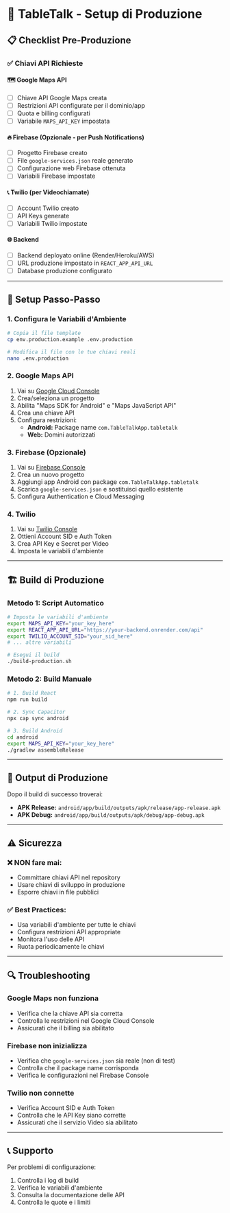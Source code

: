 # 🚀 TableTalk - Setup di Produzione

## 📋 Checklist Pre-Produzione

### ✅ **Chiavi API Richieste**

#### 🗺️ **Google Maps API**
- [ ] Chiave API Google Maps creata
- [ ] Restrizioni API configurate per il dominio/app
- [ ] Quota e billing configurati
- [ ] Variabile `MAPS_API_KEY` impostata

#### 🔥 **Firebase (Opzionale - per Push Notifications)**
- [ ] Progetto Firebase creato
- [ ] File `google-services.json` reale generato
- [ ] Configurazione web Firebase ottenuta
- [ ] Variabili Firebase impostate

#### 📞 **Twilio (per Videochiamate)**
- [ ] Account Twilio creato
- [ ] API Keys generate
- [ ] Variabili Twilio impostate

#### 🌐 **Backend**
- [ ] Backend deployato online (Render/Heroku/AWS)
- [ ] URL produzione impostato in `REACT_APP_API_URL`
- [ ] Database produzione configurato

---

## 🔧 **Setup Passo-Passo**

### **1. Configura le Variabili d'Ambiente**

```bash
# Copia il file template
cp env.production.example .env.production

# Modifica il file con le tue chiavi reali
nano .env.production
```

### **2. Google Maps API**

1. Vai su [Google Cloud Console](https://console.cloud.google.com/)
2. Crea/seleziona un progetto
3. Abilita "Maps SDK for Android" e "Maps JavaScript API"
4. Crea una chiave API
5. Configura restrizioni:
   - **Android:** Package name `com.TableTalkApp.tabletalk`
   - **Web:** Domini autorizzati

### **3. Firebase (Opzionale)**

1. Vai su [Firebase Console](https://console.firebase.google.com/)
2. Crea un nuovo progetto
3. Aggiungi app Android con package `com.TableTalkApp.tabletalk`
4. Scarica `google-services.json` e sostituisci quello esistente
5. Configura Authentication e Cloud Messaging

### **4. Twilio**

1. Vai su [Twilio Console](https://console.twilio.com/)
2. Ottieni Account SID e Auth Token
3. Crea API Key e Secret per Video
4. Imposta le variabili d'ambiente

---

## 🏗️ **Build di Produzione**

### **Metodo 1: Script Automatico**

```bash
# Imposta le variabili d'ambiente
export MAPS_API_KEY="your_key_here"
export REACT_APP_API_URL="https://your-backend.onrender.com/api"
export TWILIO_ACCOUNT_SID="your_sid_here"
# ... altre variabili

# Esegui il build
./build-production.sh
```

### **Metodo 2: Build Manuale**

```bash
# 1. Build React
npm run build

# 2. Sync Capacitor
npx cap sync android

# 3. Build Android
cd android
export MAPS_API_KEY="your_key_here"
./gradlew assembleRelease
```

---

## 📱 **Output di Produzione**

Dopo il build di successo troverai:

- **APK Release:** `android/app/build/outputs/apk/release/app-release.apk`
- **APK Debug:** `android/app/build/outputs/apk/debug/app-debug.apk`

---

## ⚠️ **Sicurezza**

### **❌ NON fare mai:**
- Committare chiavi API nel repository
- Usare chiavi di sviluppo in produzione
- Esporre chiavi in file pubblici

### **✅ Best Practices:**
- Usa variabili d'ambiente per tutte le chiavi
- Configura restrizioni API appropriate
- Monitora l'uso delle API
- Ruota periodicamente le chiavi

---

## 🔍 **Troubleshooting**

### **Google Maps non funziona**
- Verifica che la chiave API sia corretta
- Controlla le restrizioni nel Google Cloud Console
- Assicurati che il billing sia abilitato

### **Firebase non inizializza**
- Verifica che `google-services.json` sia reale (non di test)
- Controlla che il package name corrisponda
- Verifica le configurazioni nel Firebase Console

### **Twilio non connette**
- Verifica Account SID e Auth Token
- Controlla che le API Key siano corrette
- Assicurati che il servizio Video sia abilitato

---

## 📞 **Supporto**

Per problemi di configurazione:
1. Controlla i log di build
2. Verifica le variabili d'ambiente
3. Consulta la documentazione delle API
4. Controlla le quote e i limiti